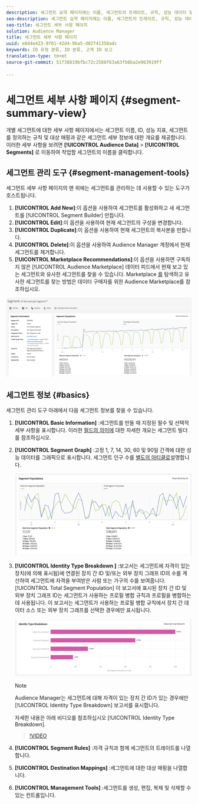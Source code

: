 ```yaml
---
description: 세그먼트 요약 페이지에는 이름, 세그먼트의 트레이트, 규칙, 성능 데이터 및 대상 매핑 정보와 같은 세부 사항이 표시됩니다.
seo-description: 세그먼트 요약 페이지에는 이름, 세그먼트의 트레이트, 규칙, 성능 데이터 및 대상 매핑 정보와 같은 세부 사항이 표시됩니다.
seo-title: 세그먼트 세부 사항 페이지
solution: Audience Manager
title: 세그먼트 세부 사항 페이지
uuid: e844e423-9701-42d4-9ba5-d82f41358adc
keywords: ID 유형 분류, ID 분류, 고객 ID 보고
translation-type: tm+mt
source-git-commit: 51f38819bfbc72c2588f63a63fb8ba2e963919ff

---
```



# 세그먼트 세부 사항 페이지 {#segment-summary-view}

개별 세그먼트에 대한 세부 사항 페이지에서는 세그먼트 이름, ID, 성능 지표, 세그먼트를 정의하는 규칙 및 대상 매핑과 같은 세그먼트 세부 정보에 대한 개요를 제공합니다. 이러한 세부 사항을 보려면 **[!UICONTROL Audience Data]** &gt; **[!UICONTROL Segments]** 로 이동하여 작업할 세그먼트의 이름을 클릭합니다.

## 세그먼트 관리 도구 {#segment-management-tools}

세그먼트 세부 사항 페이지의 맨 위에는 세그먼트를 관리하는 데 사용할 수 있는 도구가 호스트됩니다.

1. **[!UICONTROL Add New]**:이 옵션을 사용하여 세그먼트를 활성화하고 새 세그먼트를 [!UICONTROL Segment Builder] 만듭니다.
2. **[!UICONTROL Edit]**:이 옵션을 사용하여 현재 세그먼트의 구성을 변경합니다.
3. **[!UICONTROL Duplicate]**:이 옵션을 사용하여 현재 세그먼트의 복사본을 만듭니다.
4. **[!UICONTROL Delete]**:이 옵션을 사용하여 Audience Manager 계정에서 현재 세그먼트를 제거합니다.
5. **[!UICONTROL Marketplace Recommendations]**:이 옵션을 사용하면 구독하지 않은 [!UICONTROL Audience Marketplace] 데이터 피드에서 현재 보고 있는 세그먼트와 유사한 세그먼트를 찾을 수 있습니다. Marketplace [를](../audience-marketplace/marketplace-data-buyers/marketplace-data-buyers.md) 탐색하고 유사한 세그먼트를 찾는 방법은 데이터 구매자를 위한 Audience Marketplace를 참조하십시오.

![basic-segment-information](assets/basic-segment-information.png)

## 세그먼트 정보 {#basics}

세그먼트 관리 도구 아래에서 다음 세그먼트 정보를 찾을 수 있습니다.

1. **[!UICONTROL Basic Information]** :세그먼트를 만들 때 지정된 필수 및 선택적 세부 사항을 표시합니다. 이러한 [필드의 의미에](segment-builder.md) 대한 자세한 개요는 세그먼트 빌더를 참조하십시오.
2. **[!UICONTROL Segment Graph]** :고정 1, 7, 14, 30, 60 및 90일 간격에 대한 성능 데이터를 그래픽으로 표시합니다. 세그먼트 인구 수를 [별도의 아티클로](../../features/segments/segment-builder-data.md)설명합니다.

   ![세그먼트 그래프](assets/segment-graph.png)

3. **[!UICONTROL Identity Type Breakdown ]** :보고서는 세그먼트에 자격이 있는 장치(에 의해 표시됨)에 연결된 장치 간 ID 및/또는 외부 장치 그래프 ID의 수를 계산하여 세그먼트에 자격을 부여받은 사람 또는 가구의 수를 보여줍니다. [!UICONTROL Total Segment Population] 이 보고서에 표시된 장치 간 ID 및 외부 장치 그래프 ID는 세그먼트가 사용하는 프로필 병합 규칙과 프로필을 병합하는 데 사용됩니다. 이 보고서는 세그먼트가 사용하는 프로필 병합 규칙에서 장치 간 데이터 소스 또는 외부 장치 그래프를 선택한 경우에만 표시됩니다.

   ![세그먼트 그래프](assets/segment-type.png)

   >[!NOTE]
   >
   >Audience Manager는 세그먼트에 대해 자격이 있는 장치 간 ID가 있는 경우에만 [!UICONTROL Identity Type Breakdown] 보고서를 표시합니다.

   자세한 내용은 아래 비디오를 참조하십시오 [!UICONTROL Identity Type Breakdown].
   >[!VIDEO](https://video.tv.adobe.com/v/27977/?captions=kor)

4. **[!UICONTROL Segment Rules]** :자격 규칙과 함께 세그먼트의 트레이트를 나열합니다.
5. **[!UICONTROL Destination Mappings]** :세그먼트에 대한 대상 매핑을 나열합니다.
6. **[!UICONTROL Management Tools]** :세그먼트를 생성, 편집, 복제 및 삭제할 수 있는 컨트롤입니다.